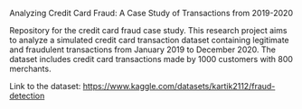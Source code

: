 Analyzing Credit Card Fraud: A Case Study of Transactions from 2019-2020

Repository for the credit card fraud case study. 
This research project aims to analyze a simulated credit card transaction dataset containing legitimate and fraudulent transactions from January 2019 to December 2020. 
The dataset includes credit card transactions made by 1000 customers with 800 merchants.

Link to the dataset: https://www.kaggle.com/datasets/kartik2112/fraud-detection
